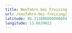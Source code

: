 ```yaml
---
title: Neufahrn bei Freising
url: /neufahrn-bei-freising/
latitude: 48.312806800000004
longitude: 11.6639022
---
```

